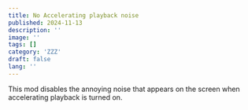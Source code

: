 ```yaml
---
title: No Accelerating playback noise
published: 2024-11-13
description: ''
image: ''
tags: []
category: 'ZZZ'
draft: false 
lang: ''
---
```


This mod disables the annoying noise that appears on the screen when accelerating playback is turned on.
